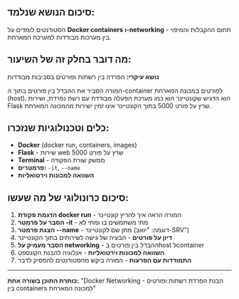 ## סיכום הנושא שנלמד:

הסטודנטים לומדים על **Docker containers ו-networking** - תחום ההקבלות והמיפוי בין מערכות מבודדות למערכת המארחת.

## מה דובר בחלק זה של השיעור:

**נושא עיקרי:** הפרדה בין רשתות ופורטים בסביבות מבודדות

המורה הסביר את ההבדל בין פורטים בתוך ה-container לפורטים במכונה המארחת (host). הוא הדגיש שקונטיינר הוא כמו מערכת הפעלה מבודדת עם רשת נפרדת, ושירות Flask שרץ על פורט 5000 בתוך הקונטיינר אינו זמין ישירות מהמכונה המארחת.

## כלים וטכנולוגיות שנזכרו:

- **Docker** (docker run, containers, images)
- **Flask** - שירות web שרץ על פורט 5000
- **Terminal** - ממשק שורת הפקודה
- **פרמטרים:** `-it`, `--name`
- **השוואה למכונות וירטואליות**

## סיכום כרונולוגי של מה שעשו:

1. **הדגמת פקודת docker run** - המורה הראה איך להריץ קונטיינר
2. **הסבר על פרמטר -it** - מתי משתמשים בו ומתי לא
3. **הצגת פרמטר --name** - מתן שם לקונטיינר (דוגמה: "יואב-SRV")
4. **דיון על פורטים** - הבעיה של גישה לשירותים בתוך הקונטיינר
5. **הסבר מעמיק על networking** - ההבדל בין פורטים בhost לcontainer
6. **השוואה למכונות וירטואליות** - אנלוגיה להבנת הקונספט
7. **התמודדות עם הפרעות** - המורה ביקש מהסטודנטים להפסיק לדבר

---

**כותרת התוכן בשורה אחת:** "Docker Networking - הבנת הפרדת רשתות ופורטים בין containers למכונה המארחת"